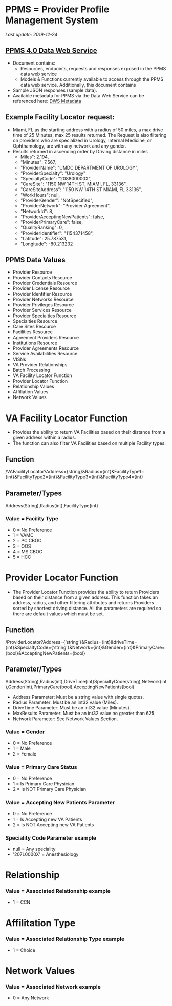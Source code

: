 # PPMS = Provider Profile Management System
_Last update: 2019-12-24_

## [PPMS 4.0 Data Web Service](https://github.com/department-of-veterans-affairs/va.gov-team/blob/master/products/facilities/facility-locator/community-care/data/data-web-service-icd-2019-4-26.docx)
- Document contains:
  - Resources, endpoints, requests and responses exposed in the PPMS data web service
  - Models & Functions currently available to access through the PPMS data web service. Additionally, this document contains 
- Sample JSON responses (sample data). 
- Available metadata for PPMS via the Data Web Service can be referenced here: [DWS Metadata](https://np.dws.ppms.va.gov/v1.0/$metadata)
  
## Example Facility Locator request: 
- Miami, FL as the starting address with a radius of 50 miles, a max drive time of 25 Minutes, max 25 results returned. The Request is also filtering on providers who are specialized in Urology, Internal Medicine, or Ophthamology, are with any network and any gender.
- Results returned in ascending order by Driving distance in miles
  - Miles": 2.194,
  - "Minutes": 7.567,
  - "ProviderName": "UMDC DEPARTMENT OF UROLOGY",
  - "ProviderSpecialty": "Urology"
  - "SpecialtyCode": "208800000X",
  - "CareSite": "1150 NW 14TH ST, MIAMI, FL, 33136",
  - "CareSiteAddress": "1150 NW 14TH ST MIAMI, FL 33136",
  - "WorkHours": null,
  - "ProviderGender": "NotSpecified",
  - "ProviderNetwork": "Provider Agreement",
  - "NetworkId": 8,
  - "ProviderAcceptingNewPatients": false,
  - "ProviderPrimaryCare": false,
  - "QualityRanking": 0,
  - "ProviderIdentifier": "1154371458",
  - "Latitude": 25.787531,
  - "Longitude": -80.213232

  
## PPMS Data Values
- Provider Resource	
- Provider Contacts Resource
- Provider Credentials Resource	
- Provider License Resource	
- Provider Identifier Resource	
- Provider Networks Resource	
- Provider Privileges Resource	
- Provider Services Resource	
- Provider Specialties Resource	
- Specialties Resource	
- Care Sites Resource	
- Facilities Resource	
- Agreement Providers Resource	
- Institutions Resource	
- Provider Agreements Resource	
- Service Availabilities Resource	
- VISNs	
- VA Provider Relationships	
- Batch Processing
- VA Facility Locator Function
- Provider Locator Function
- Relationship Values
- Affiliation Values
- Network Values

# VA Facility Locator Function 
- Provides the ability to return VA Facilities based on their distance from a given address within a radius. 
- The function can also filter VA Facilities based on multiple Facility types. 
## Function
/VAFacilityLocator?Address={string}&Radius={int}&FacilityType1={int}&FacilityType2={int}&FacilityType3={int}&FacilityType4={int}
## Parameter/Types
Address(String),Radius(int),FacilityType{int}
### Value = Facility Type
- 0 = No Preference
- 1 = VAMC
- 2 = PC CBOC
- 3 = OOS
- 4 = MS CBOC
- 5 = HCC

# Provider Locator Function
- The Provider Locator Function provides the ability to return Providers based on their distance from a given address. This function takes an address, radius, and other filtering attributes and returns Providers sorted by shortest driving distance. All the parameters are required so there are default values which must be set.  
## Function
/ProviderLocator?Address={‘string’}&Radius={int}&driveTime={int}&SpecialtyCode={‘string’}&Network={int}&Gender={int}&PrimaryCare={bool}&AcceptingNewPatients={bool}
## Parameter/Types
Address(String),Radius(int),DriveTime{int}SpecialtyCode(string),Network(int),Gender(int),PrimaryCare(bool),AcceptingNewPatients(bool)
- Address Parameter: Must be a string value with single quotes.
- Radius Parameter: Must be an int32 value (Miles).
- DriveTime Parameter: Must be an int32 value (Minutes).
- MaxResults Parameter: Must be an int32 value no greater than 625.
- Network Parameter: See Network Values Section.
### Value = Gender
- 0 = No Preference
- 1 = Male
- 2 = Female
### Value = Primary Care Status
- 0 = No Preference
- 1 = Is Primary Care Physician
- 2 = Is NOT Primary Care Physician
### Value = Accepting New Patients Parameter
- 0 = No Preference
- 1 = Is Accepting new VA Patients
- 2 = Is NOT Accepting new VA Patients
### Speciality Code Parameter example
- null = Any speciality
- '207L0000X' = Anesthesiology
# Relationship
### Value = Associated Relationship example
- 1 = CCN
# Affilitation Type
### Value = Associated Relationship Type example
- 1 = Choice
# Network Values
### Value = Associated Network example
- 0 = Any Network






